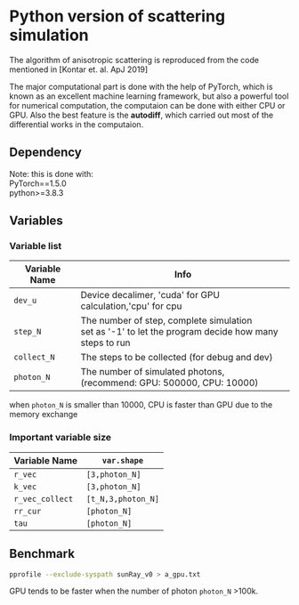 # Python version of scattering simulation

The algorithm of anisotropic scattering is reproduced from the code mentioned in [Kontar et. al. ApJ 2019]

The major computational part is done with the help of PyTorch, which is known as an excellent machine learning framework, but also a powerful tool for numerical computation, the computaion can be done with either CPU or GPU. Also the best feature is the **autodiff**, which carried out most of the differential works in the computaion.

## Dependency

Note: this is done with:  
    PyTorch==1.5.0  
    python>=3.8.3

## Variables

### Variable list

| Variable Name | Info |
|---------------|------|
| ```dev_u```  | Device decalimer, 'cuda' for GPU calculation,'cpu' for cpu|
| ```step_N``` | The number of step, complete simulation <br> set as '-1' to let the program decide how many steps to run |
| ```collect_N```| The steps to be collected (for debug and dev)|
| ```photon_N```| The number of simulated photons, <br> (recommend: GPU: 500000, CPU: 10000) |

when ```photon_N``` is smaller than 10000, CPU is faster than GPU due to the memory exchange

### Important variable size

| Variable Name | ```var.shape```  |
|---------------|-----------------|
| ```r_vec```   | ```[3,photon_N]``` |
| ```k_vec```   | ```[3,photon_N]``` |
| ```r_vec_collect```   | ```[t_N,3,photon_N]``` |
| ```rr_cur```  | ```[photon_N]``` |
| ```tau```     | ```[photon_N]``` |




## Benchmark

 ```bash
 pprofile --exclude-syspath sunRay_v0 > a_gpu.txt
 ```

GPU tends to be faster when the number of photon ```photon_N``` >100k.
